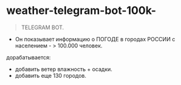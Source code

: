 # weather-telegram-bot-100k-

> TELEGRAM BOT. 

- Он показывает информацию о ПОГОДЕ в городах РОССИИ с населением - > 100.000 человек.

дорабатывается:

- добавить ветер влажность + осадки.
- добавить еще 130 городов.
